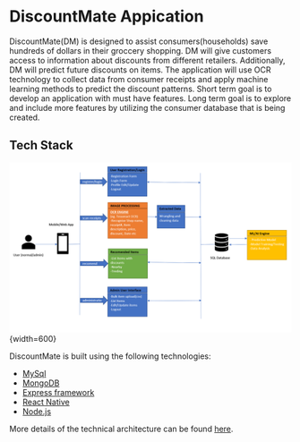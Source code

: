 # DiscountMate Appication

DiscountMate(DM) is designed to assist consumers(households) save hundreds of dollars in their groccery shopping. DM will give customers access to information about discounts from different retailers. Additionally, DM will predict future discounts on items. The application will use OCR technology to collect data from consumer receipts and apply machine learning methods to predict the discount patterns.
Short term goal is to develop an application with must have features. Long term goal is to explore and include more features by utilizing the consumer database that is being created.


## Tech Stack

![Architecture Diagram](documentation/architecture-diagram.png "Architecture Diagram"){width=600}

DiscountMate is built using the following technologies:

- [MySql](https://www.mysql.com/)
- [MongoDB](https://www.mongodb.com/)
- [Express framework](https://expressjs.com/)
- [React Native](https://reactnative.dev/)
- [Node.js](https://nodejs.org/)

More details of the technical architecture can be found [here](documentation/technical-architecture.md).
